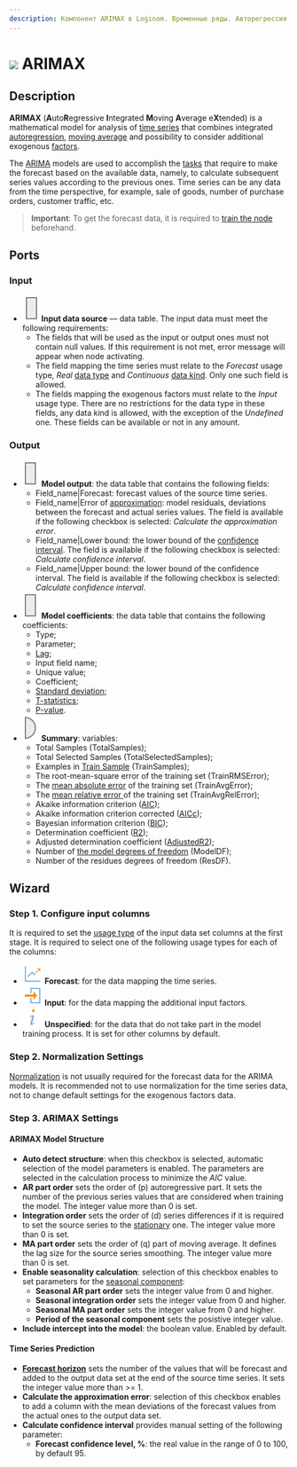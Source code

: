 ```yaml
---
description: Компонент ARIMAX в Loginom. Временные ряды. Авторегрессия. Скользящее среднее. Решение задачи прогнозирования. Информационный критерий Акаике (AIC). Информационный критерий Акаике скорректированный (AICc).  Информационный критерий Байеса (BIC). Коэффициент детерминации (R2).
---
```

# ![ ](./../../images/icons/components/arimax_default.svg) ARIMAX

## Description

**ARIMAX** (**A**uto**R**egressive **I**ntegrated **M**oving **A**verage e**X**tended) is a mathematical model for analysis of [time series](https://wiki.loginom.ru/articles/time-series.html) that combines integrated [autoregression](https://wiki.loginom.ru/articles/autoregressive-model.html), [moving average](https://wiki.loginom.ru/articles/moving-average.html) and possibility to consider additional exogenous [factors](https://wiki.loginom.ru/articles/factor.html).

The [ARIMA](https://wiki.loginom.ru/articles/arima.html) models are used to accomplish the [tasks](https://wiki.loginom.ru/articles/demand-forecasting.html) that require to make the forecast based on the available data, namely, to calculate subsequent series values according to the previous ones. Time series can be any data from the time perspective, for example, sale of goods, number of purchase orders, customer traffic, etc.

> **Important**: To get the forecast data, it is required to [train the node](./../../workflow/training-processors.md) beforehand.

## Ports

### Input

* ![ ](./../../images/icons/app/node/ports/inputs/table_inactive.svg)  **Input data source** — data table. The input data must meet the following requirements:
   * The fields that will be used as the input or output ones must not contain null values. If this requirement is not met, error message will appear when node activating.
   * The field mapping the time series must relate to the *Forecast* usage type, *Real* [data type](./../../data/datatype.md) and *Continuous* [data kind](./../../data/datakind.md). Only one such field is allowed.
   * The fields mapping the exogenous factors must relate to the *Input* usage type. There are no restrictions for the data type in these fields, any data kind is allowed, with the exception of the *Undefined* one. These fields can be available or not in any amount.

### Output

* ![ ](./../../images/icons/app/node/ports/outputs/table_inactive.svg) **Model output**: the data table that contains the following fields:
   * Field_name|Forecast: forecast values of the source time series.
   * Field_name|Error of [approximation](https://wiki.loginom.ru/articles/approximation.html): model residuals, deviations between the forecast and actual series values. The field is available if the following checkbox is selected: *Calculate the approximation error*.
   * Field_name|Lower bound: the lower bound of the [confidence interval](https://wiki.loginom.ru/articles/confidence-interval.html). The field is available if the following checkbox is selected: *Calculate confidence interval*.
   * Field_name|Upper bound: the lower bound of the confidence interval. The field is available if the following checkbox is selected: *Calculate confidence interval*.
* ![ ](./../../images/icons/app/node/ports/outputs/table_inactive.svg)  **Model coefficients**: the data table that contains the following coefficients:
   * Type;
   * Parameter;
   * [Lag](https://ru.wikipedia.org/wiki/%D0%9B%D0%B0%D0%B3%D0%BE%D0%B2%D1%8B%D0%B9_%D0%BE%D0%BF%D0%B5%D1%80%D0%B0%D1%82%D0%BE%D1%80);
   * Input field name;
   * Unique value;
   * Coefficient;
   * [Standard deviation](https://wiki.loginom.ru/articles/mean-square-deviation.html);
   * [T-statistics](https://wiki.loginom.ru/articles/students-distribution.html);
   * [P-value](https://wiki.loginom.ru/articles/p-value.html).
* ![ ](./../../images/icons/app/node/ports/outputs/variable_inactive.svg) **Summary**: variables:
   * Total Samples (TotalSamples);
   * Total Selected Samples (TotalSelectedSamples);
   * Examples in [Train Sample](https://wiki.loginom.ru/articles/training-set.html) (TrainSamples);
   * The root-mean-square error of the training set  (TrainRMSError);
   * The [mean absolute error](https://wiki.loginom.ru/articles/mae.html) of the training set (TrainAvgError);
   * The [mean relative error ](https://wiki.loginom.ru/articles/mrpe.html) of the training set (TrainAvgRelError);
   * Akaike information criterion ([AIC](https://wiki.loginom.ru/articles/aic.html));
   * Akaike information criterion corrected ([AICc](https://wiki.loginom.ru/articles/aicc.html));
   * Bayesian information criterion ([BIC](https://wiki.loginom.ru/articles/bic.html));
   * Determination coefficient ([R2](https://wiki.loginom.ru/articles/coefficient-of-determination.html));
   * Adjusted determination coefficient ([AdjustedR2](https://wiki.loginom.ru/articles/coefficient-determ-adj.html));
   * Number of [the model degrees of freedom](https://wiki.loginom.ru/articles/degrees-of-freedom.html) (ModelDF);
   * Number of the residues degrees of freedom (ResDF).

## Wizard

### Step 1. Configure input columns

It is required to set the [usage type](./../../data/datasetfieldfeatures.md) of the input data set columns at the first stage. It is required to select one of the following usage types for each of the columns:

* ![ ](./../../images/icons/common/usage-types/forecast_default.svg) **Forecast**: for the data mapping the time series.
* ![ ](./../../images/icons/common/usage-types/active_default.svg) **Input**: for the data mapping the additional input factors.
* ![ ](./../../images/icons/common/usage-types/unspecified_default.svg) **Unspecified**: for the data that do not take part in the model training process. It is set for other columns by default.

### Step 2. Normalization Settings

[Normalization](./../normalization/README.md) is not usually required for the forecast data for the ARIMA models. It is recommended not to use normalization for the time series data, not to change default settings for the exogenous factors data.

### Step 3. ARIMAX Settings

#### ARIMAX Model Structure

* **Auto detect structure**: when this checkbox is selected, automatic selection of the model parameters is enabled. The parameters are selected in the calculation process to minimize the *AIC* value.
* **AR part order** sets the order of (р) autoregressive part. It sets the number of the previous series values that are considered when training the model. The integer value more than 0 is set.
* **Integration order** sets the order of (d) series differences if it is required to set the source series to the [stationary](https://ru.wikipedia.org/wiki/%D0%A1%D1%82%D0%B0%D1%86%D0%B8%D0%BE%D0%BD%D0%B0%D1%80%D0%BD%D0%BE%D1%81%D1%82%D1%8C) one. The integer value more than 0 is set.
* **MA part order** sets the order of (q) part of moving average. It defines the lag size for the source series smoothing. The integer value more than 0 is set.
* **Enable seasonality calculation**: selection of this checkbox enables to set parameters for the [seasonal component](https://wiki.loginom.ru/articles/seasonal-component.html):
   * **Seasonal AR part order** sets the integer value from 0 and higher.
   * **Seasonal integration order** sets the integer value from 0 and higher.
   * **Seasonal MA part order** sets the integer value from 0 and higher.
   * **Period of the seasonal component** sets the posistive integer value.
* **Include intercept into the model**: the boolean value. Enabled by default.

#### Time Series Prediction

* [**Forecast horizon**](https://wiki.loginom.ru/articles/time-horizon.html) sets the number of the values that will be forecast and added to the output data set at the end of the source time series. It sets the integer value more than >= 1.
* **Calculate the approximation error**: selection of this checkbox enables to add a column with the mean deviations of the forecast values from the actual ones to the output data set.
* **Calculate confidence interval** provides manual setting of the following parameter:
   * **Forecast confidence level, %**: the real value in the range of 0 to 100, by default 95.
